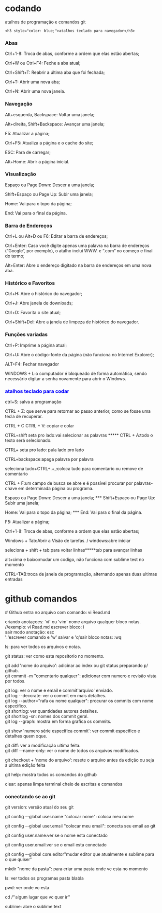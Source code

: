 # codando
atalhos de programação e  comandos git

<!DOCTYPE html>
<html lang="en">
<head>
	<meta charset="UTF-8">
	<title>Document</title>
</head>
<body>

	<h3 style="color: blue;">atalhos teclado para navegador</h3>
<h3>Abas</h3>
<p>Ctrl+1-8: Troca de abas, conforme a ordem que elas estão abertas;</br>

Ctrl+W ou Ctrl+F4: Feche a aba atual;</br>

Ctrl+Shift+T: Reabrir a última aba que foi fechada;</br>

Ctrl+T: Abrir uma nova aba;</br>

Ctrl+N: Abrir uma nova janela.</br></p>

<h3>Navegação</h3>
<p>Alt+esquerda, Backspace: Voltar uma janela;</br>

Alt+direita, Shift+Backspace: Avançar uma janela;</br>

F5: Atualizar a página;</br>

Ctrl+F5: Atualiza a página e o cache do site;</br>

ESC: Para de carregar;</br>

Alt+Home: Abrir a página inicial.</br></p>

<h3>Visualização</h3>
<p>Espaço ou Page Down: Descer a uma janela;</br>

Shift+Espaço ou Page Up: Subir uma janela;</br>

Home: Vai para o topo da página;</br>

End: Vai para o final da página.</br></p>

<h3>Barra de Endereços</h3>
<p>Ctrl+L ou Alt+D ou F6: Editar a barra de endereços;</br>

Ctrl+Enter: Caso você digite apenas uma palavra na barra de endereços (“Google”, por exemplo), o atalho inclui WWW. e “.com” no começo e final do termo;</br>

Alt+Enter: Abre o endereço digitado na barra de endereços em uma nova aba.</br></p>

<h3>Histórico e Favoritos</h3>
<p>Ctrl+H: Abre o histórico do navegador;</br>

Ctrl+J: Abre janela de downloads;</br>

Ctrl+D: Favorita o site atual;</br>

Ctrl+Shift+Del: Abre a janela de limpeza de histórico do navegador.</br></p>

<h3>Funções variadas</h3>
<p>Ctrl+P: Imprime a página atual;</br>

Ctrl+U: Abre o código-fonte da página (não funciona no Internet Explorer);</br>

ALT+F4: Fechar navegador</br>

WINDOWS + L:o computador é bloqueado de forma automática, sendo necessário digitar a senha novamente para abrir o Windows.</br></p>

<h3 style="color: blue;">atalhos teclado para codar</h3>
<p>ctrl+S: salva a programação</p>
<p>CTRL + Z: que serve para retornar ao passo anterior, como se fosse uma tecla de recuperar.</p>
<p>CTRL + C CTRL + V: copiar e colar</p>
<p>CTRL+shift seta pro lado:vai selecionar as palavras ***** CTRL + A:todo o texto será selecionado.</p>
<p>CTRL+ seta pro lado: pula lado pro lado</p>
<p>CTRL+backspace:apaga palavra por palavra</p>
<p>seleciona tudo+CTRL+.+,:coloca tudo para comentario ou remove de comentario</p>
<p>CTRL + F:um campo de busca se abre e é possível procurar por palavras-chave em determinada página ou programa.</p>
<p>Espaço ou Page Down: Descer a uma janela; *** Shift+Espaço ou Page Up: Subir uma janela;</p>
<p>Home: Vai para o topo da página; *** End: Vai para o final da página.</p>
<p>F5: Atualizar a página;</p>
<p>Ctrl+1-8: Troca de abas, conforme a ordem que elas estão abertas;</p>
<p>Windows  + Tab:Abrir a Visão de tarefas. / windows:abre iniciar</p>
<p>seleciona + shift + tab:para voltar linhas*****tab para avançar linhas</p>
<p>alt+cima e baixo:mudar um codigo, não funciona com sublime test no momento</p>
<p>CTRL+TAB:troca de janela de programação, alternando apenas duas ultimas entradas</p>

<h1>github comandos</h1>

<p># Github entra no arquivo com comando: vi Read.md</p>

<p>criando anotaçoes: 'vi' ou 'vim' nome arquivo qualquer bloco notas. //exemplo: vi Read.md
escrever bloco: i</br>
sair modo anotação: esc</br>
':'escrever comando e 'w' salvar e 'q'sair bloco notas: :wq</p>

<p>ls: para ver todos os arquivos e notas.</p>

<p>git status: ver como esta repositorio no momento.</p>

<p>git add 'nome do arquivo': adicinar ao index ou git status preparando p/ github.</br>
git commit -m "comentario qualquer": adicionar com numero e revisão vista por todos.</p>

<p>git log: ver o nome e email e commit'arquivo' enviado.</br>
git log --decorate: ver o commit em mais detalhes.</br>
git log --author="rafa ou nome qualquer": procurar os commits com nome especifico.</br>
git shortlog: ver quantidades autores detalhes.</br>
git shortlog -sn: nomes dos commit geral.</br>
git log --graph: mostra em forma grafica os commits.</p>

<p>git show 'numero série especifica commit': ver commit especifico e detalhes quem oque.</p>

<p>git diff: ver a modificação ultima feita.</br>
git diff --name-only: ver o nome de todos os arquivos modificados.
</p>

<p>git checkout + 'nome do arquivo': resete o arquivo antes da edição ou seja a ultima edição feita</p>

<p>git help: mostra todos os comandos do github</br>
<p>clear: apenas limpa terminal cheio de escritas e comandos</p>

<h3>conectando se ao git</h3>
<p>git version: versão atual do seu git</br>
<p>git config --global user.name "colocar nome": coloca meu nome</br>
<p>git config --global user.email "colocar meu email": conecta seu email ao git</br>
<p>git config user.name:ver se o nome esta conectado</br>
<p>git config user.email:ver se o email esta conectado</br>
<p>git config --global core.editor"mudar editor que atualmente e sublime para o que quiser"</br>
<p>mkdir "nome da pasta": para criar uma pasta onde vc esta no momento</br>
<p>ls: ver todos os programas pasta blabla</br>
<p>pwd: ver onde vc esta </br>
<p>cd /''algum lugar que vc quer ir''</br>
<p>sublime: abre o sublime text</br><!--mas não funcionou-->
	
</body>
</html>
